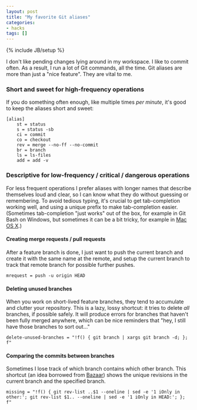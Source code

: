 ```yaml
---
layout: post
title: "My favorite Git aliases"
categories:
- hacks
tags: []
---
```

{% include JB/setup %}

I don't like pending changes lying around in my workspace.
I like to commit often.
As a result, I run a lot of Git commands, all the time.
Git aliases are more than just a "nice feature".
They are vital to me.

### Short and sweet for high-frequency operations

If you do something often enough,
like multiple times *per minute*,
it's good to keep the aliases short and sweet:

```
[alias]
    st = status
    s = status -sb
    ci = commit
    co = checkout
    rev = merge --no-ff --no-commit
    br = branch
    ls = ls-files
    add = add -v
```

### Descriptive for low-frequency / critical / dangerous operations

For less frequent operations I prefer aliases with longer names that describe themselves loud and clear,
so I can know what they do without guessing or remembering.
To avoid tedious typing,
it's crucial to get tab-completion working well,
and using a unique prefix to make tab-completion easier.
(Sometimes tab-completion "just works" out of the box,
for example in Git Bash on Windows,
but sometimes it can be a bit tricky,
for example in [Mac OS X][1].)

#### Creating merge requests / pull requests

After a feature branch is done,
I just want to push the current branch and create it with the same name at the remote,
and setup the current branch to track that remote branch for possible further pushes.

    mrequest = push -u origin HEAD

#### Deleting unused branches

When you work on short-lived feature branches,
they tend to accumulate and clutter your repository.
This is a lazy, lossy shortcut:
it tries to delete *all* branches, if possible safely.
It will produce errors for branches that haven't been fully merged anywhere,
which can be nice reminders that "hey, I still have those branches to sort out..."

    delete-unused-branches = "!f() { git branch | xargs git branch -d; }; f"

#### Comparing the commits between branches

Sometimes I lose track of which branch contains which other branch.
This shortcut (an idea borrowed from [Bazaar][2]) shows the unique revisions in the current branch and the specified branch.

    missing = "!f() { git rev-list ..$1 --oneline | sed -e '1 iOnly in other:'; git rev-list $1.. --oneline | sed -e '1 iOnly in HEAD:'; }; f"

[1]: http://www.janosgyerik.com/enabling-git-shell-completions-in-osx/
[2]: http://bazaar.canonical.com/en/
